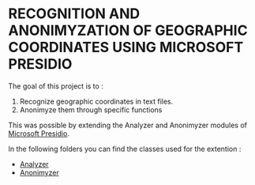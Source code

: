 # RECOGNITION AND ANONIMYZATION OF GEOGRAPHIC COORDINATES USING MICROSOFT PRESIDIO


The goal of this project is to :

1. Recognize geographic coordinates in text files.
2. Anonimyze them through specific functions

This was possible by extending the Analyzer and Anonimyzer modules of [Microsoft Presidio](https://microsoft.github.io/presidio).

In the following folders you can find the classes used for the extention :

- [Analyzer](https://github.com/btessa99/Tesi-Anonimyzer/blob/main/analyzer.md)
- [Anonimyzer](https://github.com/btessa99/Tesi-Anonimyzer/blob/main/anonimyzer.md)




